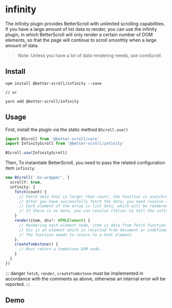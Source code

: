 # infinity

The infinity plugin provides BetterScroll with unlimited scrolling capabilities. If you have a large amount of list data to render, you can use the infinity plugin, in which BetterScroll will only render a certain number of DOM elements, so that the page will continue to scroll smoothly when a large amount of data.

> Note: Unless you have a lot of data rendering needs, use coreScroll.

## Install

```shell
npm install @better-scroll/infinity --save

// or

yarn add @better-scroll/infinity
```

## Usage

First, install the plugin via the static method `BScroll.use()`

```js
import BScroll from '@better-scroll/core'
import InfinityScroll from '@better-scroll/infinity'

BScroll.use(InfinityScroll)
```

Then, To instantiate BetterScroll, you need to pass the related configuration item `infinity`:

```typescript
new BScroll('.bs-wrapper', {
  scrollY: true,
  infinity: {
    fetch(count) {
      // Fetch data that is larger than count, the function is asynchronous, and it needs to return a Promise.。
      // After you have successfully fetch the data, you need resolve an array of data (or resolve Promise).
      // Each element of the array is list data, which will be rendered when the render method executes。
      // If there is no data, you can resolve (false) to tell the infinite scroll list that there is no more data。
    }
    render(item, div?: HTMLElement) {
      // Rendering each element node, item is data from fetch function
      // div is an element which is recycled from document or undefined
      // The function needs to return to a html element.
    },
    createTombstone() {
      // Must return a tombstone DOM node.
    }
  }
})
```

::: danger
`fetch`, `render`, `createTombstone` must be implemented in accordance with the comments as above, otherwise an internal error will be reported.
:::

## Demo

<demo qrcode-url="infinity/" :render-code="true">
  <template slot="code-template">
    <<< @/examples/vue/components/infinity/default.vue?template
  </template>
  <template slot="code-script">
    <<< @/examples/vue/components/infinity/default.vue?script
  </template>
  <template slot="code-style">
    <<< @/examples/vue/components/infinity/default.vue?style
  </template>
  <infinity-default slot="demo"></infinity-default>
</demo>